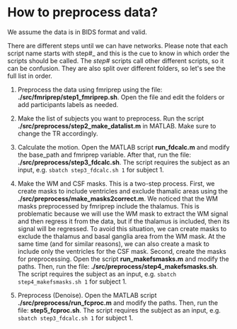 # How to preprocess data?

We assume the data is in BIDS format and valid.

There are different steps until we can have networks. Please note that each script name starts with step#_ and this is the cue to know in which order the scripts should be called. The *step#* scripts call other different scripts, so it can be confusion. They are also split over different folders, so let's see the full list in order.

1. Preprocess the data using fmriprep using the file: **./src/fmriprep/step1_fmriprep.sh**. Open the file and edit the folders or add participants labels as needed. 
   
2. Make the list of subjects you want to preprocess. Run the script **./src/preprocess/step2_make_datalist.m** in MATLAB. Make sure to change the TR accordingly. 

3. Calculate the motion. Open the MATLAB script **run_fdcalc.m** and modify the base_path and fmriprep variable. After that, run the file: **./src/preprocess/step3_fdcalc.sh**. The script requires the subject as an input, e.g. `sbatch step3_fdcalc.sh 1` for subject 1. 
   
4. Make the WM and CSF masks. This is a two-step process. First, we create masks to include ventricles and exclude thamalic areas using the **./src/preprocess/make_masks2correct.m**. We noticed that the WM masks preprocessed by fmriprep include the thalamus. This is problematic because we will use the WM mask to extract the WM signal and then regress it from the data, but if the thalamus is included, then its signal will be regressed. To avoid this situation, we can create masks to exclude the thalamus and basal ganglia area from the WM mask. At the same time (and for similar reasons), we can also create a mask to include only the ventricles for the CSF mask. Second, create the masks for preprocessing. Open the script **run_makefsmasks.m** and modify the paths. Then, run the file: **./src/preprocess/step4_makefsmasks.sh**. The script requires the subject as an input, e.g. `sbatch step4_makefsmasks.sh 1` for subject 1.
   
5. Preprocess (Denoise). Open the MATLAB script **./src/preprocess/run_fcproc.m** and modify the paths. Then, run the file: **step5_fcproc.sh**. The script requires the subject as an input, e.g. `sbatch step3_fdcalc.sh 1` for subject 1. 
